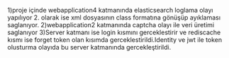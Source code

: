 1)proje içinde webapplication4 katmanında elasticsearch loglama olayı yapılıyor 2. olarak ise xml dosyasının class formatına gönüşüp ayıklaması saglanıyor.
2)webapplication2 katmanında captcha olayı ile veri üretimi saglanıyor 
3)Server katmanı ise login kısmını gerceklestirir ve rediscache kısmı ise forget token olan kısımda gerceklestirildi.Identity ve jwt ile token olusturma olayıda bu server katmanında gercekleştirildi.

